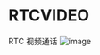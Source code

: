 # RTCVIDEO
RTC 视频通话
![image](https://github.com/user-attachments/assets/23ee95af-db9b-44d0-89c4-b534896f06c6)
